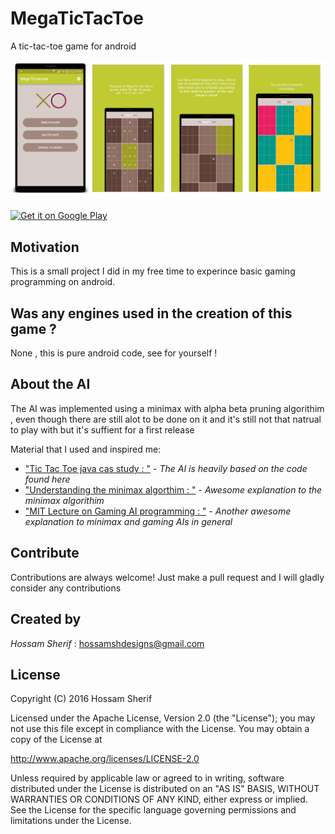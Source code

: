 # MegaTicTacToe
A tic-tac-toe game for android

![Screenshots](https://raw.githubusercontent.com/hussamsh/MegaTicTacToe/master/Screenshots/screenshot.png)

<a href="https://play.google.com">
<img align="middle" alt="Get it on Google Play" src="http://steverichey.github.io/google-play-badge-svg/img/en_get.svg" />
</a>

## Motivation

This is a small project I did in my free time to experince basic gaming programming on android.

## Was any engines used in the creation of this game ?

None , this is pure android code, see for yourself !

## About the AI 

The AI was implemented using a minimax with alpha beta pruning algorithim , even though there are still alot to be done on it and it's still not that natrual to play with but it's suffient for a first release 

  Material that I used and inspired me:
- ["Tic Tac Toe java cas study : "](http://www3.ntu.edu.sg/home/ehchua/programming/java/javagame_tictactoe_ai.html) - *The AI is heavily based on the code found here*
- ["Understanding the minimax algorthim : "](http://neverstopbuilding.com/minimax) - *Awesome explanation to the minimax algorithim*
- ["MIT Lecture on Gaming AI programming : "](https://www.youtube.com/watch?v=STjW3eH0Cik) - *Another awesome explanation to minimax and gaming AIs in general*

## Contribute

Contributions are always welcome!
Just make a pull request and I will gladly consider any contributions

## Created by

*Hossam Sherif* : hossamshdesigns@gmail.com

## License

Copyright (C) 2016 Hossam Sherif

Licensed under the Apache License, Version 2.0 (the "License"); you may not use this file except in compliance with the License. You may obtain a copy of the License at

http://www.apache.org/licenses/LICENSE-2.0

Unless required by applicable law or agreed to in writing, software distributed under the License is distributed on an "AS IS" BASIS, WITHOUT WARRANTIES OR CONDITIONS OF ANY KIND, either express or implied. See the License for the specific language governing permissions and limitations under the License.

